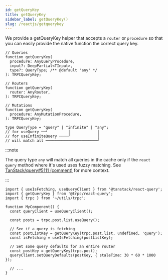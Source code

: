 ```yaml
---
id: getQueryKey
title: getQueryKey
sidebar_label: getQueryKey()
slug: /reactjs/getquerykey
---
```


We provide a getQueryKey helper that accepts a `router` or `procedure` so that you can easily provide the native function the correct query key.

```tsx
// Queries
function getQueryKey(
  procedure: AnyQueryProcedure,
  input?: DeepPartial<TInput>,
  type?: QueryType; /** @default 'any' */
): TRPCQueryKey;

// Routers
function getQueryKey(
  router: AnyRouter,
): TRPCQueryKey;

// Mutations
function getQueryKey(
  procedure: AnyMutationProcedure,
): TRPCQueryKey;

type QueryType = "query" | "infinite" | "any";
// for useQuery ──┘         │            │
// for useInfiniteQuery ────┘            │
// will match all ───────────────────────┘
```

:::note

The query type `any` will match all queries in the cache only if the `react query` method where it's used uses fuzzy matching. See [TanStack/query#5111 (comment)](https://github.com/TanStack/query/issues/5111#issuecomment-1464864361) for more context.

:::

```tsx
import { useIsFetching, useQueryClient } from '@tanstack/react-query';
import { getQueryKey } from '@trpc/react-query';
import { trpc } from '~/utils/trpc';

function MyComponent() {
  const queryClient = useQueryClient();

  const posts = trpc.post.list.useQuery();

  // See if a query is fetching
  const postListKey = getQueryKey(trpc.post.list, undefined, 'query');
  const isFetching = useIsFetching(postListKey);

  // Set some query defaults for an entire router
  const postKey = getQueryKey(trpc.post);
  queryClient.setQueryDefaults(postKey, { staleTime: 30 * 60 * 1000 });

  // ...
}
```
